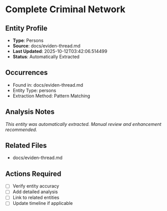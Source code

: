# Complete Criminal Network

## Entity Profile
- **Type**: Persons
- **Source**: docs/eviden-thread.md
- **Last Updated**: 2025-10-12T03:42:06.514499
- **Status**: Automatically Extracted

## Occurrences
- Found in: docs/eviden-thread.md
- Entity Type: persons
- Extraction Method: Pattern Matching

## Analysis Notes
*This entity was automatically extracted. Manual review and enhancement recommended.*

## Related Files
- docs/eviden-thread.md

## Actions Required
- [ ] Verify entity accuracy
- [ ] Add detailed analysis
- [ ] Link to related entities
- [ ] Update timeline if applicable
